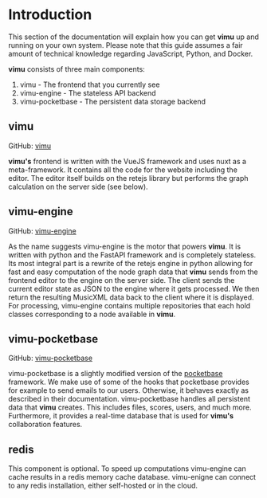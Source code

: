 # Introduction

This section of the documentation will explain how you can get **vimu** up and running on your own system. Please note that this guide assumes a fair amount of technical knowledge regarding JavaScript, Python, and Docker.

**vimu** consists of three main components:
1. vimu - The frontend that you currently see
2. vimu-engine - The stateless API backend
3. vimu-pocketbase -  The persistent data storage backend

## vimu

GitHub: <a href="https://github.com/Flomp/vimu">vimu</a>

**vimu's** frontend is written with the VueJS framework and uses nuxt as a meta-framework. It contains all the code for the website including the editor. The editor itself builds on the retejs library but performs the graph calculation on the server side (see below).

## vimu-engine

GitHub: <a href="https://github.com/Flomp/vimu-engine">vimu-engine</a>

As the name suggests vimu-engine is the motor that powers **vimu**. It is written with python and the FastAPI framework and is completely stateless. Its most integral part is a rewrite of the retejs engine in python allowing for fast and easy computation of the node graph data that **vimu** sends from the frontend editor to the engine on the server side. The client sends the current editor state as JSON to the engine where it gets processed. We then return the resulting MusicXML data back to the client where it is displayed. For processing, vimu-engine contains multiple repositories that each hold classes corresponding to a node available in **vimu**.

## vimu-pocketbase

GitHub: <a href="https://github.com/Flomp/vimu-pocketbase">vimu-pocketbase</a>

vimu-pocketbase is a slightly modified version of the <a href="https://github.com/pocketbase/pocketbase">pocketbase</a> framework. We make use of some of the hooks that pocketbase provides for example to send emails to our users. Otherwise, it behaves exactly as described in their documentation. vimu-pocketbase handles all persistent data that **vimu** creates. This includes files, scores, users, and much more. Furthermore, it provides a real-time database that is used for **vimu's** collaboration features.

## redis

This component is optional. To speed up computations vimu-engine can cache results in a redis memory cache database. vimu-enigne can connect to any redis installation, either self-hosted or in the cloud.